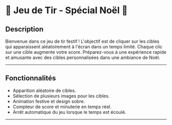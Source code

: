 # 🎯 Jeu de Tir - Spécial Noël 🎄

## Description
Bienvenue dans ce jeu de tir festif ! L'objectif est de cliquer sur les cibles qui apparaissent aléatoirement à l'écran dans un temps limité. Chaque clic sur une cible augmente votre score. Préparez-vous à une expérience rapide et amusante avec des cibles personnalisées dans une ambiance de Noël.

---

## Fonctionnalités
- Apparition aléatoire de cibles.
- Sélection de plusieurs images pour les cibles.
- Animation festive et design sobre.
- Compteur de score et minuterie en temps réel.
- Arrêt automatique du jeu lorsque le temps est écoulé.
___